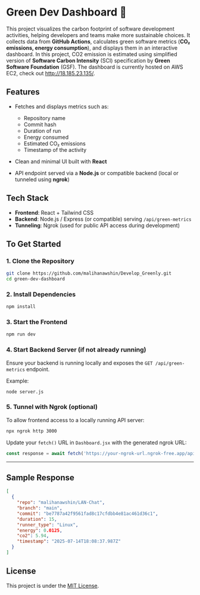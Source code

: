 # Green Dev Dashboard 🌱 

This project visualizes the carbon footprint of software development activities, helping developers and teams make more sustainable choices. It collects data from **GitHub Actions**, calculates green software metrics (**CO₂ emissions, energy consumption**), and displays them in an interactive dashboard. 
In this project, CO2 emission is estimated using simplified version of **Software Carbon Intensity** (SCI) specification by **Green Software Foundation** (GSF). The dashboard is currently hosted on AWS EC2, check out http://18.185.23.135/.

## Features

* Fetches and displays metrics such as:

  * Repository name
  * Commit hash
  * Duration of run
  * Energy consumed
  * Estimated CO₂ emissions
  * Timestamp of the activity
* Clean and minimal UI built with **React**
* API endpoint served via a **Node.js** or compatible backend (local or tunneled using **ngrok**)

## Tech Stack

* **Frontend**: React + Tailwind CSS
* **Backend**: Node.js / Express (or compatible) serving `/api/green-metrics`
* **Tunneling**: Ngrok (used for public API access during development)


## To Get Started

### 1. Clone the Repository

```bash
git clone https://github.com/malihanawshin/Develop_Greenly.git
cd green-dev-dashboard
```

### 2. Install Dependencies

```bash
npm install
```

### 3. Start the Frontend

```bash
npm run dev
```

### 4. Start Backend Server (if not already running)

Ensure your backend is running locally and exposes the `GET /api/green-metrics` endpoint.

Example:

```bash
node server.js
```

### 5. Tunnel with Ngrok (optional)

To allow frontend access to a locally running API server:

```bash
npx ngrok http 3000
```

Update your `fetch()` URL in `Dashboard.jsx` with the generated ngrok URL:

```js
const response = await fetch('https://your-ngrok-url.ngrok-free.app/api/green-metrics');
```
---

## Sample Response

```json
[
  {
    "repo": "malihanawshin/LAN-Chat",
    "branch": "main",
    "commit": "be7787a42f9561fad8c17cfdbb4e81ac461d36c1",
    "duration": 15,
    "runner_type": "Linux",
    "energy": 0.0125,
    "co2": 5.94,
    "timestamp": "2025-07-14T18:08:37.987Z"
  }
]
```

## License

This project is under the [MIT License](LICENSE).

